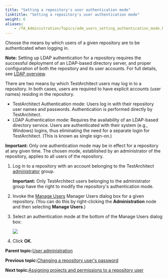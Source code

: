 ```yaml
--- 
title: "Setting a repository's user authentication mode"
linktitle: "Setting a repository's user authentication mode"
weight: 6
aliases: 
    - /TA_Administration/Topics/adm_users_setting_authentication_mode.html
---
```


Choose the means by which users of a given repository are to be authenticated when logging in.

**Note:** Setting up LDAP authentication for a repository requires the successful deployment of an LDAP-based directory server, and proper configuration of both the repository and its user accounts. For full details, see [LDAP overview](/TA_Help/Topics/ug_LDAP_overview.html).

There are two means by which TestArchitect users may log in to a repository. In both cases, users are required to have explicit accounts \(user names\) residing in the repository.

-   TestArchitect Authentication mode: Users log in with their repository user names and passwords. Authentication is performed directly by TestArchitect.
-   LDAP Authentication mode: Requires the availability of an LDAP-based directory service. Users are authenticated with their system \(e.g., Windows\) logins, thus eliminating the need for a separate login for TestArchitect. \(This is known as single sign-on.\)

**Important:** Only one authentication mode may be in effect for a repository at any given time. The chosen mode, established by an administrator of the repository, applies to all users of the repository.

1.  Log in to a repository with an account belonging to the TestArchitect [administrator](User_administration.html) group.

    **Important:** Only TestArchitect users belonging to the administrator group have the right to modify the repository's authentication mode.

2.  Invoke the [Manage Users](/reuse/../TA_Administration/Topics/adm_users_invoking_Manage_Users.html) Manager Users dialog box for a given repository. \(You can do this by right-clicking the **Administration** node and then selecting **Manage Users**.\)

3.  Select an authentication mode at the bottom of the Manage Users dialog box:

    ![](/images//Images/Manage_users_dlg.png)

4.  Click **OK**.


**Parent topic:**[User administration](/TA_Administration/Topics/User_administration.html)

**Previous topic:**[Changing a repository user's password](/TA_Administration/Topics/adm_users_changing_password.html)

**Next topic:**[Assigning projects and permissions to a repository user](/TA_Administration/Topics/adm_users_assigning_repositories.html)

